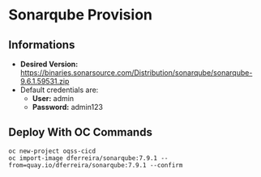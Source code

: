 # Sonarqube Provision

## Informations
- **Desired Version:** https://binaries.sonarsource.com/Distribution/sonarqube/sonarqube-9.6.1.59531.zip
- Default credentials are:
	- **User:** admin
	- **Password:** admin123

## Deploy With OC Commands

	oc new-project oqss-cicd
	oc import-image dferreira/sonarqube:7.9.1 --from=quay.io/dferreira/sonarqube:7.9.1 --confirm
		
